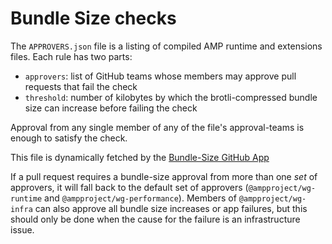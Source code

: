 # Bundle Size checks

The `APPROVERS.json` file is a listing of compiled AMP runtime and extensions
files. Each rule has two parts:

- `approvers`: list of GitHub teams whose members may approve pull requests that
  fail the check
- `threshold`: number of kilobytes by which the brotli-compressed bundle size
  can increase before failing the check

Approval from any single member of any of the file's approval-teams is enough to
satisfy the check.

This file is dynamically fetched by the
[Bundle-Size GitHub App](https://github.com/ampproject/amp-github-apps/tree/master/bundle-size)

If a pull request requires a bundle-size approval from more than one _set_ of
approvers, it will fall back to the default set of approvers
(`@ampproject/wg-runtime` and `@ampproject/wg-performance`). Members of
`@ampproject/wg-infra` can also approve all bundle size increases or app
failures, but this should only be done when the cause for the failure is an
infrastructure issue.
